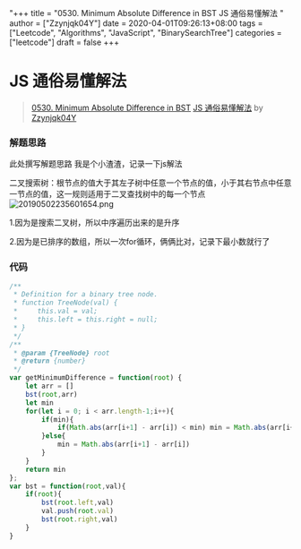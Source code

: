 "+++
title = "0530. Minimum Absolute Difference in BST JS 通俗易懂解法 "
author = ["Zzynjqk04Y"]
date = 2020-04-01T09:26:13+08:00
tags = ["Leetcode", "Algorithms", "JavaScript", "BinarySearchTree"]
categories = ["leetcode"]
draft = false
+++

# JS 通俗易懂解法

> [0530. Minimum Absolute Difference in BST](https://leetcode-cn.com/problems/minimum-absolute-difference-in-bst/)
> [JS 通俗易懂解法](https://leetcode-cn.com/problems/minimum-absolute-difference-in-bst/solution/js-tong-su-yi-dong-jie-fa-by-zzynjqk04y/) by [Zzynjqk04Y](https://leetcode-cn.com/u/Zzynjqk04Y/)

### 解题思路
此处撰写解题思路
我是个小渣渣，记录一下js解法

二叉搜索树：根节点的值大于其左子树中任意一个节点的值，小于其右节点中任意一节点的值，这一规则适用于二叉查找树中的每一个节点
![20190502235601654.png](https://pic.leetcode-cn.com/29a76ee0b5b946cb49f2498eb88b4398d240f20718c1982e8d601cfd1b611104-20190502235601654.png)

1.因为是搜索二叉树，所以中序遍历出来的是升序

2.因为是已排序的数组，所以一次for循环，俩俩比对，记录下最小数就行了
### 代码

```javascript
/**
 * Definition for a binary tree node.
 * function TreeNode(val) {
 *     this.val = val;
 *     this.left = this.right = null;
 * }
 */
/**
 * @param {TreeNode} root
 * @return {number}
 */
var getMinimumDifference = function(root) {
    let arr = []
    bst(root,arr)
    let min
    for(let i = 0; i < arr.length-1;i++){
        if(min){
            if(Math.abs(arr[i+1] - arr[i]) < min) min = Math.abs(arr[i+1] - arr[i])
        }else{
            min = Math.abs(arr[i+1] - arr[i])
        }
    }
    return min
};
var bst = function(root,val){
    if(root){
        bst(root.left,val)
        val.push(root.val)
        bst(root.right,val)
    }
}
```